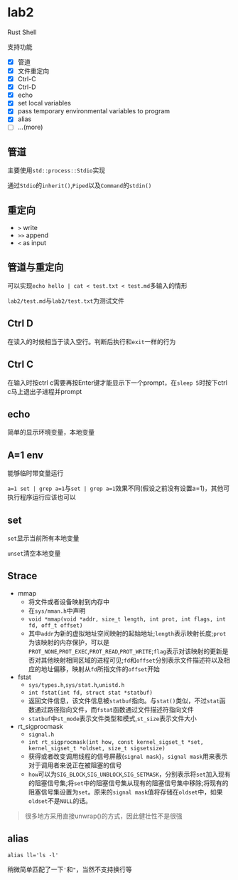 # lab2

Rust Shell

支持功能
- [X] 管道
- [X] 文件重定向
- [X] Ctrl-C
- [X] Ctrl-D
- [X] echo
- [X] set local variables
- [X] pass temporary environmental variables to program
- [X] alias
- [ ] ...(more)

## 管道

主要使用`std::process::Stdio`实现

通过`Stdio`的`inherit()`,`Piped`以及`Command`的`stdin()`

## 重定向

-   `>` write
-   `>>` append
-   `<` as input

## 管道与重定向

可以实现`echo hello | cat < test.txt < test.md`多输入的情形

`lab2/test.md`与`lab2/test.txt`为测试文件

## Ctrl D

在读入的时候相当于读入空行。判断后执行和`exit`一样的行为

## Ctrl C

在输入时按ctrl c需要再按Enter键才能显示下一个prompt，在`sleep 5`时按下ctrl c马上退出子进程并prompt

## echo

简单的显示环境变量，本地变量

## A=1 env

能够临时带变量运行

`a=1 set | grep a=1`与`set | grep a=1`效果不同(假设之前没有设置a=1)，其他可执行程序运行应该也可以

## set

`set`显示当前所有本地变量

`unset`清空本地变量

## Strace

-   mmap
    -   将文件或者设备映射到内存中
    -   在`sys/mman.h`中声明
    -   `void *mmap(void *addr, size_t length, int prot, int flags, int fd, off_t offset)`
    -   其中`addr`为新的虚拟地址空间映射的起始地址;`length`表示映射长度;`prot`为该映射的内存保护，可以是`PROT_NONE`,`PROT_EXEC`,`PROT_READ`,`PROT_WRITE`;`flag`表示对该映射的更新是否对其他映射相同区域的进程可见;`fd`和`offset`分别表示文件描述符以及相应的地址偏移，映射从`fd`所指文件的`offset`开始
-   fstat
    -   `sys/types.h`,`sys/stat.h`,`unistd.h`
    -   `int fstat(int fd, struct stat *statbuf)`
    -   返回文件信息，该文件信息被`statbuf`指向。与`stat()`类似，不过`stat`函数通过路径指向文件，而`fstat`函数通过文件描述符指向文件
    -   `statbuf`中`st_mode`表示文件类型和模式,`st_size`表示文件大小
-   rt_sigprocmask
    -   `signal.h`
    -   `int rt_sigprocmask(int how, const kernel_sigset_t *set, kernel_sigset_t *oldset, size_t sigsetsize)`
    -   获得或者改变调用线程的信号屏蔽(`signal mask`)，`signal mask`用来表示对于调用者来说正在被阻塞的信号
    -   `how`可以为`SIG_BLOCK`,`SIG_UNBLOCK`,`SIG_SETMASK`，分别表示将`set`加入现有的阻塞信号集;将`set`中的阻塞信号集从现有的阻塞信号集中移除;将现有的阻塞信号集设置为`set`。原来的`signal mask`值将存储在`oldset`中，如果`oldset`不是`NULL`的话。

> 很多地方采用直接unwrap()的方式，因此健壮性不是很强

## alias

`alias ll='ls -l'`

稍微简单匹配了一下`'`和`"`，当然不支持换行等